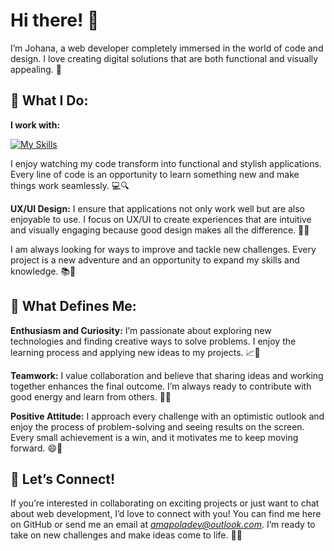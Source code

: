 # Hi there! 👋
I’m Johana, a web developer completely immersed in the world of code and design. I love creating digital solutions that are both functional and visually appealing. 🚀


## 🚀 What I Do: 
**I work with:**

[![My Skills](https://skillicons.dev/icons?i=js,css,html,figma,netlify)](https://skillicons.dev)

I enjoy watching my code transform into functional and stylish applications. Every line of code is an opportunity to learn something new and make things work seamlessly. 💻🔍

**UX/UI Design:** I ensure that applications not only work well but are also enjoyable to use. I focus on UX/UI to create experiences that are intuitive and visually engaging because good design makes all the difference. 🎨✨

I am always looking for ways to improve and tackle new challenges. Every project is a new adventure and an opportunity to expand my skills and knowledge. 📚💪
## 🎨 What Defines Me:

**Enthusiasm and Curiosity:** I’m passionate about exploring new technologies and finding creative ways to solve problems. I enjoy the learning process and applying new ideas to my projects. 📈🔧

**Teamwork:** I value collaboration and believe that sharing ideas and working together enhances the final outcome. I’m always ready to contribute with good energy and learn from others. 🤝😊

**Positive Attitude:** I approach every challenge with an optimistic outlook and enjoy the process of problem-solving and seeing results on the screen. Every small achievement is a win, and it motivates me to keep moving forward. 😄🎉
## 🔗 Let’s Connect!

If you’re interested in collaborating on exciting projects or just want to chat about web development, I’d love to connect with you! You can find me here on GitHub or send me an email at *amapoladev@outlook.com*. I’m ready to take on new challenges and make ideas come to life. 📩🚀
